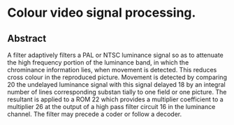 # Colour video signal processing.

## Abstract
A filter adaptively filters a PAL or NTSC luminance signal so as to attenuate the high frequency portion of the luminance band, in which the chrominance information lies, when movement is detected. This reduces cross colour in the reproduced picture. Movement is detected by comparing 20 the undelayed luminance signal with this signal delayed 18 by an integral number of lines corresponding substan tially to one field or one picture. The resultant is applied to a ROM 22 which provides a multiplier coefficient to a multiplier 26 at the output of a high pass filter circuit 16 in the luminance channel. The filter may precede a coder or follow a decoder.